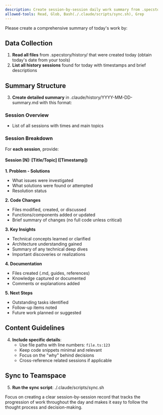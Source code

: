 ```yaml
---
description: Create session-by-session daily work summary from .specstory/history and sync to teamspace
allowed-tools: Read, Glob, Bash(./.claude/scripts/sync.sh), Grep
---
```


Please create a comprehensive summary of today's work by:

## Data Collection
1. **Read all files** from .specstory/history/ that were created today (obtain today's date from your tools)
2. **List all history sessions** found for today with timestamps and brief descriptions

## Summary Structure
3. **Create detailed summary** in .claude/history/YYYY-MM-DD-summary.md with this format:

### Session Overview
- List of all sessions with times and main topics

### Session Breakdown
For **each session**, provide:

#### Session [N]: [Title/Topic] ([Timestamp])

**1. Problem - Solutions**
- What issues were investigated
- What solutions were found or attempted
- Resolution status

**2. Code Changes**
- Files modified, created, or discussed
- Functions/components added or updated
- Brief summary of changes (no full code unless critical)

**3. Key Insights**
- Technical concepts learned or clarified
- Architecture understanding gained
- Summary of any technical deep dives
- Important discoveries or realizations

**4. Documentation**
- Files created (.md, guides, references)
- Knowledge captured or documented
- Comments or explanations added

**5. Next Steps**
- Outstanding tasks identified
- Follow-up items noted
- Future work planned or suggested

## Content Guidelines
4. **Include specific details**:
   - Use file paths with line numbers: `file.ts:123`
   - Keep code snippets minimal and relevant
   - Focus on the "why" behind decisions
   - Cross-reference related sessions if applicable

## Sync to Teamspace
5. **Run the sync script**: ./.claude/scripts/sync.sh

Focus on creating a clear session-by-session record that tracks the progression of work throughout the day and makes it easy to follow the thought process and decision-making.